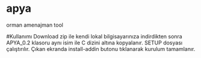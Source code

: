 # apya
orman amenajman tool

#Kullanımı
Download zip ile kendi lokal bilgisayarınıza indirdikten sonra APYA_0.2 klasoru aynı isim ile C dizini altına kopyalanır. SETUP dosyası çalıştırılır. 
Çıkan ekranda install-addin butonu tıklanarak kurulum tamamlanır.
